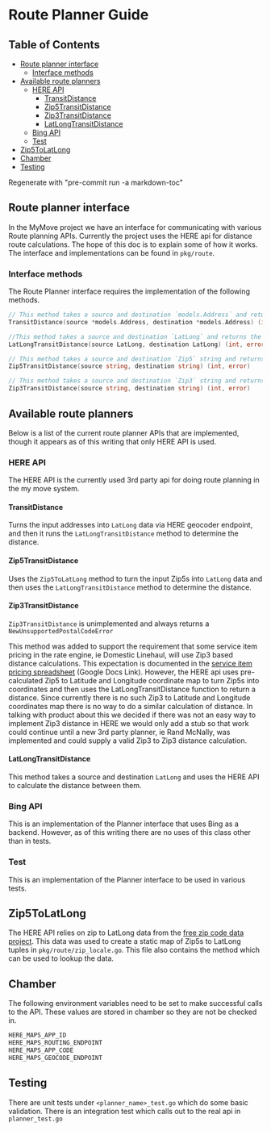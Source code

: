 # Route Planner Guide

## Table of Contents

<!-- Table of Contents auto-generated with `bin/generate-md-toc.sh` -->

<!-- toc -->

* [Route planner interface](#route-planner-interface)
  * [Interface methods](#interface-methods)
* [Available route planners](#available-route-planners)
  * [HERE API](#here-api)
    * [TransitDistance](#transitdistance)
    * [Zip5TransitDistance](#zip5transitdistance)
    * [Zip3TransitDistance](#zip3transitdistance)
    * [LatLongTransitDistance](#latlongtransitdistance)
  * [Bing API](#bing-api)
  * [Test](#test)
* [Zip5ToLatLong](#zip5tolatlong)
* [Chamber](#chamber)
* [Testing](#testing)

Regenerate with "pre-commit run -a markdown-toc"

<!-- tocstop -->

## Route planner interface

In the MyMove project we have an interface for communicating with various Route planning APIs. Currently the project uses the HERE api for distance route calculations. The hope of this doc is to explain some of how it works. The interface and implementations can be found in `pkg/route`.

### Interface methods

The Route Planner interface requires the implementation of the following methods.

```go
// This method takes a source and destination `models.Address` and returns the distance as an `int`.
TransitDistance(source *models.Address, destination *models.Address) (int, error)

//This method takes a source and destination `LatLong` and returns the distance as an `int`
LatLongTransitDistance(source LatLong, destination LatLong) (int, error)

// This method takes a source and destination `Zip5` string and returns the distance as an `int`
Zip5TransitDistance(source string, destination string) (int, error)

// This method takes a source and destination `Zip3` string and returns the distance as an `int`
Zip3TransitDistance(source string, destination string) (int, error)
```

## Available route planners

Below is a list of the current route planner APIs that are implemented, though it appears as of this writing that only HERE API is used.

### HERE API

The HERE API is the currently used 3rd party api for doing route planning in the my move system.

#### TransitDistance

Turns the input addresses into `LatLong` data via HERE geocoder endpoint, and then it runs the `LatLongTransitDistance` method to determine the distance.

#### Zip5TransitDistance

Uses the `Zip5ToLatLong` method to turn the input Zip5s into `LatLong` data and then uses the `LatLongTransitDistance` method to determine the distance.

#### Zip3TransitDistance

`Zip3TransitDistance` is unimplemented and always returns a `NewUnsupportedPostalCodeError`

This method was added to support the requirement that some service item pricing in the rate engine, ie Domestic Linehaul, will use Zip3 based distance calculations. This expectation is documented in the [service item pricing spreadsheet](https://docs.google.com/spreadsheets/d/1NRbxHmvaWV6aXQrxQ2LJhkc5tClAl3Eb1-MRxZ123Tw/edit#gid=0) (Google Docs Link). However, the HERE api uses pre-calculated Zip5 to Latitude and Longitude coordinate map to turn Zip5s into coordinates and then uses the LatLongTransitDistance function to return a distance. Since currently there is no such Zip3 to Latitude and Longitude coordinates map there is no way to do a similar calculation of distance. In talking with product about this we decided if there was not an easy way to implement Zip3 distance in HERE we would only add a stub so that work could continue until a new 3rd party planner, ie Rand McNally, was implemented and could supply a valid Zip3 to Zip3 distance calculation.

#### LatLongTransitDistance

This method takes a source and destination `LatLong` and uses the HERE API to calculate the distance between them.

### Bing API

This is an implementation of the Planner interface that uses Bing as a backend. However, as of this writing there are no uses of this class other than in tests.

### Test

This is an implementation of the Planner interface to be used in various tests.

## Zip5ToLatLong

The HERE API relies on zip to LatLong data from the [free zip code data project](https://github.com/midwire/free_zipcode_data). This data was used to create a static map of Zip5s to LatLong tuples in
`pkg/route/zip_locale.go`. This file also contains the method which can be used to lookup the data.

## Chamber

The following environment variables need to be set to make successful calls to the API. These values are stored in chamber so they are not be checked in.

```sh
HERE_MAPS_APP_ID
HERE_MAPS_ROUTING_ENDPOINT
HERE_MAPS_APP_CODE
HERE_MAPS_GEOCODE_ENDPOINT
```

## Testing

There are unit tests under `<planner_name>_test.go` which do some basic validation. There is an integration test which calls out to the real api in `planner_test.go`
